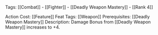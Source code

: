 Tags: [[Combat]] - [[Fighter]] - [[Deadly Weapon Mastery]] - [[Rank 4]]

Action Cost: [[Feature]] 
Feat Tags: [[Weapon]]
Prerequisites: [[Deadly Weapon Mastery]]
Description: Damage Bonus from [[Deadly Weapon Mastery]] increases to +4.